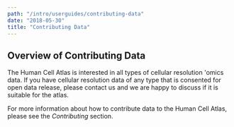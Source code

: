 ```yaml
---
path: "/intro/userguides/contributing-data"
date: "2018-05-30"
title: "Contributing Data"
---
```


## Overview of Contributing Data

The Human Cell Atlas is interested in all types of cellular resolution 'omics data. If you have cellular resolution data of any type that is consented for open data release, please contact us and we are happy to discuss if it is suitable for the atlas.

For more information about how to contribute data to the Human Cell Atlas, please see the *Contributing* section.
